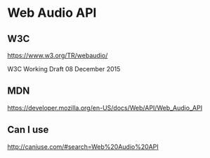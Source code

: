# Web Audio API  

## W3C  

https://www.w3.org/TR/webaudio/  

W3C Working Draft 08 December 2015  


## MDN  

https://developer.mozilla.org/en-US/docs/Web/API/Web_Audio_API  

## Can I use  

http://caniuse.com/#search=Web%20Audio%20API  


